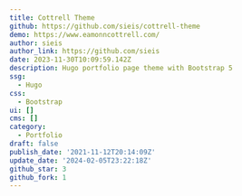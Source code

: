 ```yaml
---
title: Cottrell Theme
github: https://github.com/sieis/cottrell-theme
demo: https://www.eamonncottrell.com/
author: sieis
author_link: https://github.com/sieis
date: 2023-11-30T10:09:59.142Z
description: Hugo portfolio page theme with Bootstrap 5
ssg:
  - Hugo
css:
  - Bootstrap
ui: []
cms: []
category:
  - Portfolio
draft: false
publish_date: '2021-11-12T20:14:09Z'
update_date: '2024-02-05T23:22:18Z'
github_star: 3
github_fork: 1
---
```


